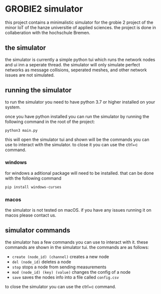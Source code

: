 # GROBIE2 simulator
this project contains a minimalistic simulator for the grobie 2 project of the minor IoT of the hanze universitie of applied sciences.
the project is done in collaberation with the hochschule Bremen.


## the simulator
the simulator is currently a simple python tui which runs the network nodes and ui inn a seperate thread. 
the simulator will only simulate perfect networks as message collisions, seperated meshes, and other network issues are not simulated.


## running the simulator
to run the simulator you need to have python 3.7 or higher installed on your system.

once you have python installed you can run the simulator by running the following command in the root of the project:
```bash
python3 main.py
```

this will open the simulator tui and shown will be the commands you can use to interact with the simulator.
to close it you can use the ctrl+c command.

### windows
for windows a aditional package will need to be installed. that can be done with the following command
```bash
pip install windows-curses
```

### macos
the simulator is not tested on macOS. if you have any issues running it on macos please contact us.


## simulator commands
the simulator has a few commands you can use to interact with it. these commands are shown in the simulator tui.
the commands are as follows:
- `create (node_id) (channel)` creates a new node 
- `del (node_id)` deletes a node 
- `stop` stops a node from sending measurements
- `mod (node_id) (key) (value)` changes the config of a node
- `save` saves the nodes info into a file called `config.csv`

to close the simulator you can use the ctrl+c command.